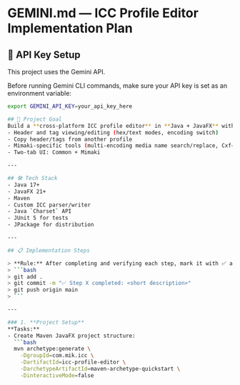 # GEMINI.md — ICC Profile Editor Implementation Plan
## 🔑 API Key Setup

This project uses the Gemini API.

Before running Gemini CLI commands, make sure your API key is set as an environment variable:

```bash
export GEMINI_API_KEY=your_api_key_here

## 🎯 Project Goal
Build a **cross‑platform ICC profile editor** in **Java + JavaFX** with:
- Header and tag viewing/editing (hex/text modes, encoding switch)
- Copy header/tags from another profile
- Mimaki‑specific tools (multi‑encoding media name search/replace, Cxf→DevS/CIED conversion)
- Two‑tab UI: Common + Mimaki

---

## 🛠 Tech Stack
- Java 17+
- JavaFX 21+
- Maven
- Custom ICC parser/writer
- Java `Charset` API
- JUnit 5 for tests
- JPackage for distribution

---

## 📋 Implementation Steps

> **Rule:** After completing and verifying each step, mark it with ✅ and run:
> ```bash
> git add .
> git commit -m "✅ Step X completed: <short description>"
> git push origin main
> ```

---

### 1. **Project Setup**
**Tasks:**
- Create Maven JavaFX project structure:
  ```bash
  mvn archetype:generate \
    -DgroupId=com.mik.icc \
    -DartifactId=icc-profile-editor \
    -DarchetypeArtifactId=maven-archetype-quickstart \
    -DinteractiveMode=false
